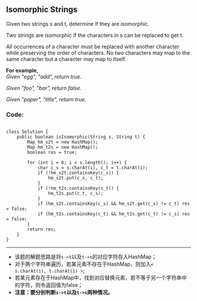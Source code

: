 ## Isomorphic Strings
Given two strings s and t, determine if they are isomorphic.

Two strings are isomorphic if the characters in s can be replaced to get t.

All occurrences of a character must be replaced with another character while preserving the order of characters. No two characters may map to the same character but a character may map to itself.

<strong>For example,</strong></br>
<em>Given "egg", "add", return true.

Given "foo", "bar", return false.

Given "paper", "title", return true.</em>

### Code:
<pre><code>
class Solution {
    public boolean isIsomorphic(String s, String t) {
        Map<Character, Character> hm_s2t = new HashMap<Character, Character>();
        Map<Character, Character> hm_t2s = new HashMap<Character, Character>();
        boolean res = true;
        
        for (int i = 0; i < s.length(); i++) {
            char c_s = s.charAt(i), c_t = t.charAt(i);
            if (!hm_s2t.containsKey(c_s)) {
                hm_s2t.put(c_s, c_t);
            }
            if (!hm_t2s.containsKey(c_t)) {
                hm_t2s.put(c_t, c_s);
            }
            if (hm_s2t.containsKey(c_s) && hm_s2t.get(c_s) != c_t) res = false;
            if (hm_t2s.containsKey(c_t) && hm_t2s.get(c_t) != c_s) res = false;
        }
        return res;
    }
}
</code></pre>

***
* 该题的解题思路是将<code>s->t</code>以及<code>t->s</code>的对应字符存入HashMap；
* 对于两个字符串遍历，若某元素不存在于HashMap，则加入<code>< s.charAt(i), t.charAt(i) ></code>;
* 若某元素存在于HashMap中，找到对应替换元素，若不等于另一个字符串中的字符，则令返回值为false；
* <strong>注意：要分别判断<code>s->t</code>以及<code>t->s</code>两种情况。</strong>